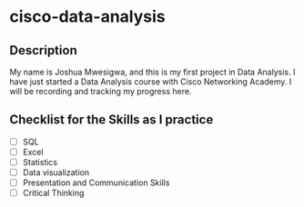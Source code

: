 # cisco-data-analysis
## Description
My name is Joshua Mwesigwa, and this is my first project in Data Analysis. I have just started a Data Analysis course with
Cisco Networking Academy. I will be recording and tracking my progress here.

## Checklist for the Skills as I practice
- [ ] SQL
- [ ] Excel
- [ ] Statistics
- [ ] Data visualization
- [ ] Presentation and Communication Skills
- [ ] Critical Thinking
